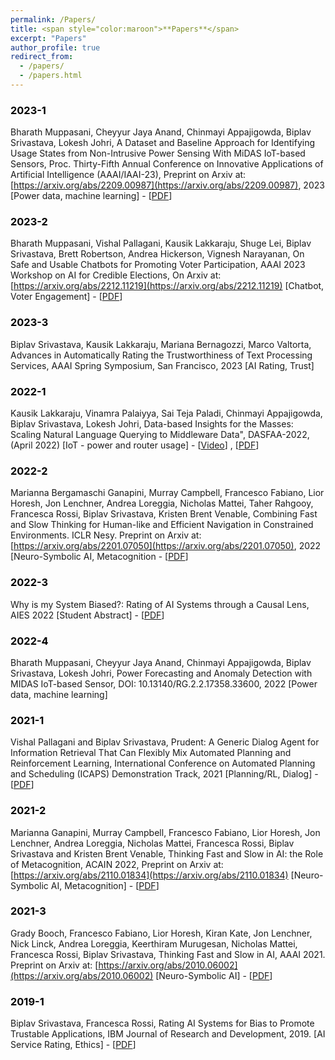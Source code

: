 ```yaml
---
permalink: /Papers/
title: <span style="color:maroon">**Papers**</span>
excerpt: "Papers"
author_profile: true
redirect_from: 
  - /papers/
  - /papers.html
---
```


### <span style="color:black">2023-1</span>
<span style>Bharath Muppasani, Cheyyur Jaya Anand, Chinmayi Appajigowda, Biplav Srivastava, Lokesh Johri, A Dataset and Baseline Approach for Identifying Usage States from Non-Intrusive Power Sensing With MiDAS IoT-based Sensors, Proc. Thirty-Fifth Annual Conference on Innovative Applications of Artificial Intelligence (AAAI/IAAI-23), Preprint on Arxiv at: [https://arxiv.org/abs/2209.00987](https://arxiv.org/abs/2209.00987), 2023 [Power data, machine learning] - [[PDF](https://arxiv.org/pdf/2209.00987.pdf)]</span>  



### <span style="color:black">2023-2</span>
<span style>Bharath Muppasani, Vishal Pallagani, Kausik Lakkaraju, Shuge Lei, Biplav Srivastava, Brett 
Robertson, Andrea Hickerson, Vignesh Narayanan, On Safe and Usable Chatbots for Promoting 
Voter Participation, AAAI 2023 Workshop on AI for Credible Elections, On Arxiv at: 
[https://arxiv.org/abs/2212.11219](https://arxiv.org/abs/2212.11219) [Chatbot, Voter Engagement] - [[PDF](https://arxiv.org/pdf/2212.11219.pdf)]</span> 


### <span style="color:black">2023-3</span>
<span style>Biplav Srivastava, Kausik Lakkaraju, Mariana Bernagozzi, Marco Valtorta, Advances in 
Automatically Rating the Trustworthiness of Text Processing Services, AAAI Spring Symposium,
San Francisco, 2023 [AI Rating, Trust]</span> 



### <span style="color:black">2022-1</span>
<span style> Kausik Lakkaraju, Vinamra Palaiyya, Sai Teja Paladi, Chinmayi Appajigowda, Biplav Srivastava, Lokesh Johri, Data-based Insights for the Masses: Scaling Natural Language Querying to 
Middleware Data", DASFAA-2022, (April 2022) [IoT - power and router usage] - [[Video](https://vimeo.com/651270271)] , [[PDF](https://dl.acm.org/doi/abs/10.1007/978-3-031-00129-1_49)]</span>





### <span style="color:black">2022-2</span>  
<span style>Marianna Bergamaschi Ganapini, Murray Campbell, Francesco Fabiano, Lior Horesh, Jon Lenchner, Andrea Loreggia, Nicholas Mattei, Taher Rahgooy, Francesca Rossi, Biplav Srivastava, Kristen Brent Venable, Combining Fast and Slow Thinking for Human-like and Efficient Navigation in Constrained Environments. ICLR Nesy. Preprint on Arxiv at:
[https://arxiv.org/abs/2201.07050](https://arxiv.org/abs/2201.07050), 2022 [Neuro-Symbolic AI, Metacognition - [[PDF](https://scholar.google.com/citations?view_op=view_citation&hl=en&user=mPC6wp4AAAAJ&sortby=pubdate&citation_for_view=mPC6wp4AAAAJ:KNjnJ3z-R6IC)]</span>



### <span style="color:black">2022-3</span>  
<span style>Why is my System Biased?: Rating of AI Systems through a Causal Lens, AIES 2022 [Student Abstract] - [[PDF](https://dl.acm.org/doi/10.1145/3514094.3539556)]</span>



### <span style="color:black">2022-4</span>  
<span style>Bharath Muppasani, Cheyyur Jaya Anand, Chinmayi Appajigowda, Biplav Srivastava, Lokesh 
Johri, Power Forecasting and Anomaly Detection with MIDAS IoT-based Sensor, DOI: 10.13140/RG.2.2.17358.33600, 2022 [Power data, machine learning]</span>


### <span style="color:black">2021-1</span>
<span style>Vishal Pallagani and Biplav Srivastava, Prudent: A Generic Dialog Agent for Information 
Retrieval That Can Flexibly Mix Automated Planning and Reinforcement Learning, International 
Conference on Automated Planning and Scheduling (ICAPS) Demonstration Track, 2021 
[Planning/RL, Dialog] - [[PDF](https://icaps21.icaps-conference.org/demos/demos/381.pdf)]</span>




### <span style="color:black">2021-2</span>  
<span style>Marianna Ganapini, Murray Campbell, Francesco Fabiano, Lior Horesh, Jon Lenchner, Andrea 
Loreggia, Nicholas Mattei, Francesca Rossi, Biplav Srivastava and Kristen Brent Venable, 
Thinking Fast and Slow in AI: the Role of Metacognition, ACAIN 2022, Preprint on Arxiv at: [https://arxiv.org/abs/2110.01834](https://arxiv.org/abs/2110.01834) [Neuro-Symbolic AI, Metacognition] - [[PDF](https://scholar.google.com/citations?view_op=view_citation&hl=en&user=mPC6wp4AAAAJ&cstart=20&pagesize=80&sortby=pubdate&citation_for_view=mPC6wp4AAAAJ:CdxZDUztZiMC)]</span>


### <span style="color:black">2021-3</span>  
<span style>Grady Booch, Francesco Fabiano, Lior Horesh, Kiran Kate, Jon Lenchner, Nick Linck, Andrea Loreggia, Keerthiram Murugesan, Nicholas Mattei, Francesca Rossi, Biplav Srivastava, Thinking Fast and Slow in AI, AAAI 2021. Preprint on Arxiv at: [https://arxiv.org/abs/2010.06002](https://arxiv.org/abs/2010.06002) [Neuro-Symbolic AI] - [[PDF](https://scholar.google.com/citations?view_op=view_citation&hl=en&user=mPC6wp4AAAAJ&cstart=20&pagesize=80&sortby=pubdate&citation_for_view=mPC6wp4AAAAJ:PaBasH6fAo0C)]</span>


### <span style="color:black">2019-1</span>  
<span style>Biplav Srivastava, Francesca Rossi, Rating AI Systems for Bias to Promote Trustable
Applications, IBM Journal of Research and Development, 2019. [AI Service Rating, Ethics] - [[PDF](https://ieeexplore.ieee.org/abstract/document/8809756)]</span>







